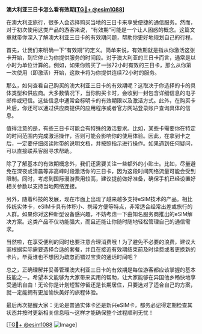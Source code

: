 **澳大利亚三日卡怎么看有效期[[TG💪+ @esim1088](https://t.me/s/esim1088)]**

在澳大利亚旅行，很多人会选择购买当地的三日卡来享受便捷的通信服务。然而，对于初次使用这类产品的游客来说，“有效期”可能是一个让人困惑的概念。这篇文章就带你深入了解澳大利亚三日卡的有效期问题，帮助你更好地规划自己的行程。

首先，让我们来明确一下“有效期”的定义。简单来说，有效期就是指从你激活这张卡开始，到它停止为你提供服务的时间段。对于澳大利亚的三日卡而言，通常是以小时为单位计算的。例如，如果你购买了一张72小时有效的三日卡，那么从你第一次使用（即激活）开始，这款卡将为你提供连续72小时的服务。

那么，如何查看自己购买的澳大利亚三日卡的有效期呢？这取决于你选择的卡的具体类型和供应商。大多数情况下，当你购买卡时，会收到一封包含详细信息的电子邮件或短信。这些信息中通常会标明卡的有效期限以及激活方式。此外，在购买卡片后，你还可以通过供应商提供的应用程序或者官方网站登录账户查询具体的信息。

值得注意的是，有些三日卡可能会有特殊的激活要求。比如，某些卡需要你在特定的时间范围内完成激活操作，否则可能会影响你的使用体验。因此，在拿到卡之后，一定要仔细阅读附带的说明文档，并按照指示进行操作。如果遇到任何疑问，可以直接联系客服寻求帮助。

除了了解基本的有效期概念外，我们还需要关注一些额外的小贴士。比如，尽量避免在深夜或清晨等非高峰时段激活你的三日卡，因为这段时间网络流量可能会受到限制。同时，考虑到国际漫游费用较高，建议提前做好准备，确保手机已经设置好相关参数以支持当地网络连接。

另外，随着科技的发展，现在市面上出现了越来越多支持eSIM技术的产品。相比传统实体卡，eSIM卡具有体积小、携带方便等特点，非常适合经常出差或旅行的人群。如果你对这种新型设备感兴趣，不妨考虑一下由知名服务商推出的eSIM解决方案。这类产品不仅功能强大，而且还能让你随时随地轻松管理自己的通信需求。

当然啦，在享受便利的同时也要注意合理消费哦！为了避免不必要的浪费，建议大家根据实际需要选择合适的套餐，并且在接近有效期结束前及时续费或者更换新的卡片。毕竟谁也不想因为疏忽而错过宝贵的通话时间吧？

总之，正确理解并妥善管理澳大利亚三日卡的有效期是每位游客都应该掌握的基本技能之一。希望本文能够为大家带来实用的帮助，让大家能够在异国他乡畅快地享受通讯自由！无论你是计划短暂停留还是长期居住，只要选对了适合自己的方案，就一定能拥有更加愉快美好的旅程体验。

最后再次提醒大家：无论是普通实体卡还是新兴eSIM卡，都务必记得定期检查其状态并按时更新相关信息哦～这样才能确保整个过程顺利无忧！

[[TG💪+ @esim1088](https://t.me/s/esim1088) ![Image](https://i.postimg.cc/4NQfJmqS/Snipaste-2025-05-13-00-14-12.png)]